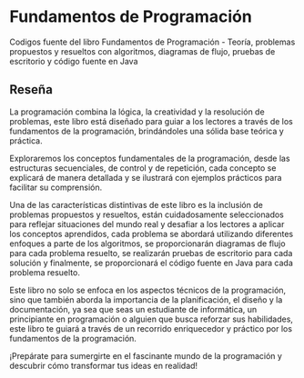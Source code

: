 # Fundamentos de Programación
Codigos fuente del libro Fundamentos de Programación - Teoría, problemas propuestos y resueltos con algoritmos, diagramas de flujo, pruebas de escritorio y código fuente en Java

## Reseña

La programación combina la lógica, la creatividad y la resolución de problemas, este libro está diseñado para guiar a los lectores a través de los fundamentos de la programación, brindándoles una sólida base teórica y práctica.

Exploraremos los conceptos fundamentales de la programación, desde las estructuras secuenciales, de control y de repetición, cada concepto se explicará de manera detallada y se ilustrará con ejemplos prácticos para facilitar su comprensión.

Una de las características distintivas de este libro es la inclusión de problemas propuestos y resueltos, están cuidadosamente seleccionados para reflejar situaciones del mundo real y desafiar a los lectores a aplicar los conceptos aprendidos, cada problema se abordará utilizando diferentes enfoques a parte de los algoritmos, se proporcionarán diagramas de flujo para cada problema resuelto, se realizarán pruebas de escritorio para cada solución y finalmente, se proporcionará el código fuente en Java para cada problema resuelto.

Este libro no solo se enfoca en los aspectos técnicos de la programación, sino que también aborda la importancia de la planificación, el diseño y la documentación, ya sea que seas un estudiante de informática, un principiante en programación o alguien que busca reforzar sus habilidades, este libro te guiará a través de un recorrido enriquecedor y práctico por los fundamentos de la programación.

¡Prepárate para sumergirte en el fascinante mundo de la programación y descubrir cómo transformar tus ideas en realidad!
